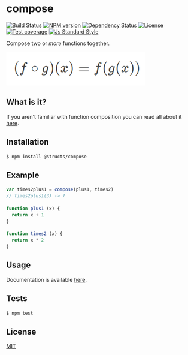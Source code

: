 
# compose

[![Build Status][travis-image]][travis-url]
[![NPM version][npm-image]][npm-url]
[![Dependency Status][david-image]][david-url]
[![License][license-image]][license-url]
[![Test coverage][coveralls-image]][coveralls-url]
[![Js Standard Style][standard-image]][standard-url]

Compose two or _more_ functions together.

![Function Composition](./docs/composition.png)

## What is it?

If you aren't familiar with function composition you can read all about it [here](http://scott.sauyet.com/Javascript/Talk/Compose/2013-05-22/#slide-0).

## Installation

```bash
$ npm install @structs/compose
```

## Example

```js
var times2plus1 = compose(plus1, times2)
// times2plus1(3) -> 7

function plus1 (x) {
  return x + 1
}

function times2 (x) {
  return x * 2
}
```

## Usage

Documentation is available [here](./docs/index.md).

## Tests

```bash
$ npm test
```

## License

[MIT][license-url]

[npm-image]: https://img.shields.io/npm/v/@structs/compose.svg?style=flat-square
[npm-url]: https://npmjs.org/package/@structs/compose

[david-image]: http://img.shields.io/david/structs/compose.svg?style=flat-square
[david-url]: https://david-dm.org/structs/compose

[license-image]: http://img.shields.io/npm/l/@structs/compose.svg?style=flat-square
[license-url]: ./license

[travis-image]: https://img.shields.io/travis/structs/compose.svg?style=flat-square
[travis-url]: https://travis-ci.org/structs/compose

[coveralls-image]: https://img.shields.io/coveralls/structs/compose/master.svg?style=flat-square
[coveralls-url]: https://coveralls.io/r/structs/compose?branch=master

[standard-image]: https://img.shields.io/badge/code%20style-standard-brightgreen.svg?style=flat-square
[standard-url]: https://github.com/feross/standard

